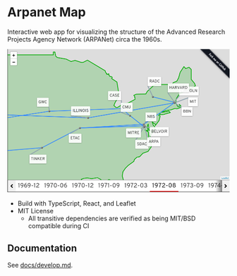 # Arpanet Map

Interactive web app for visualizing the structure of the Advanced Research
Projects Agency Network (ARPANet) circa the 1960s.

![](docs/screenshot.png)

- Build with TypeScript, React, and Leaflet
- MIT License
  - All transitive dependencies are verified as being MIT/BSD compatible during
    CI

## Documentation

See [docs/develop.md](docs/develop.md).

